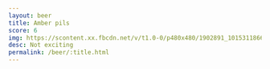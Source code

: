```yaml
---
layout: beer
title: Amber pils
score: 6
img: https://scontent.xx.fbcdn.net/v/t1.0-0/p480x480/1902891_10153118668708745_4563543533450469126_n.jpg?oh=9f0ffb51565a8a30c63d3c38105f9d94&oe=59237457
desc: Not exciting
permalink: /beer/:title.html
---
```

